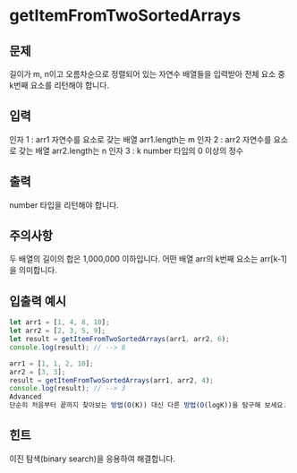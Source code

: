 # getItemFromTwoSortedArrays

## 문제

길이가 m, n이고 오름차순으로 정렬되어 있는 자연수 배열들을 입력받아 전체 요소 중 k번째 요소를 리턴해야 합니다.

## 입력

인자 1 : arr1
자연수를 요소로 갖는 배열
arr1.length는 m
인자 2 : arr2
자연수를 요소로 갖는 배열
arr2.length는 n
인자 3 : k
number 타입의 0 이상의 정수

## 출력

number 타입을 리턴해야 합니다.

## 주의사항

두 배열의 길이의 합은 1,000,000 이하입니다.
어떤 배열 arr의 k번째 요소는 arr[k-1]을 의미합니다.

## 입출력 예시

```js
let arr1 = [1, 4, 8, 10];
let arr2 = [2, 3, 5, 9];
let result = getItemFromTwoSortedArrays(arr1, arr2, 6);
console.log(result); // --> 8

arr1 = [1, 1, 2, 10];
arr2 = [3, 3];
result = getItemFromTwoSortedArrays(arr1, arr2, 4);
console.log(result); // --> 3
Advanced
단순히 처음부터 끝까지 찾아보는 방법(O(K)) 대신 다른 방법(O(logK))을 탐구해 보세요.
```

## 힌트

이진 탐색(binary search)을 응용하여 해결합니다.
